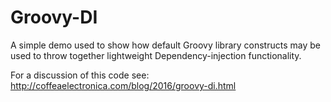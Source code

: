 # Groovy-DI

A simple demo used to show how default Groovy library constructs may be used to throw together lightweight
Dependency-injection functionality.

For a discussion of this code see: http://coffeaelectronica.com/blog/2016/groovy-di.html
